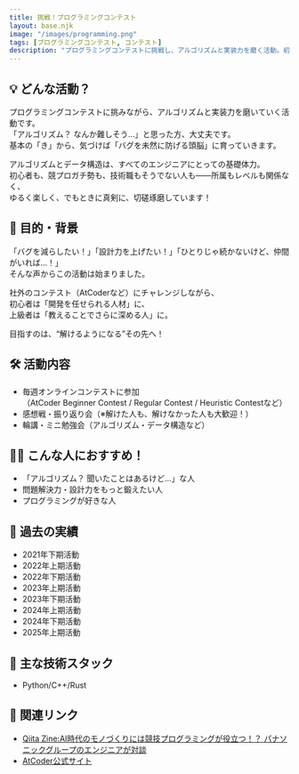 ```yaml
---
title: 挑戦！プログラミングコンテスト
layout: base.njk
image: "/images/programming.png"
tags: [プログラミングコンテスト, コンテスト]
description: "プログラミングコンテストに挑戦し、アルゴリズムと実装力を磨く活動。初心者から上級者まで楽しく切磋琢磨しています。"
---
```



## 💡 どんな活動？

プログラミングコンテストに挑みながら、アルゴリズムと実装力を磨いていく活動です。  
「アルゴリズム？ なんか難しそう…」と思った方、大丈夫です。  
基本の「き」から、気づけば「バグを未然に防げる頭脳」に育っていきます。

アルゴリズムとデータ構造は、すべてのエンジニアにとっての基礎体力。  
初心者も、競プロガチ勢も、技術職もそうでない人も——所属もレベルも関係なく、  
ゆるく楽しく、でもときに真剣に、切磋琢磨しています！

## 🚀 目的・背景

「バグを減らしたい！」「設計力を上げたい！」「ひとりじゃ続かないけど、仲間がいれば…！」  
そんな声からこの活動は始まりました。

社外のコンテスト（AtCoderなど）にチャレンジしながら、  
初心者は「開発を任せられる人材」に、  
上級者は「教えることでさらに深める人」に。

目指すのは、“解けるようになる”その先へ！

## 🛠 活動内容

- 毎週オンラインコンテストに参加  
  （AtCoder Beginner Contest / Regular Contest / Heuristic Contestなど）  
- 感想戦・振り返り会（※解けた人も、解けなかった人も大歓迎！）
- 輪講・ミニ勉強会（アルゴリズム・データ構造など）

## 🧑‍💻 こんな人におすすめ！

- 「アルゴリズム？ 聞いたことはあるけど…」な人
- 問題解決力・設計力をもっと鍛えたい人
- プログラミングが好きな人

## 🚀 過去の実績

- 2021年下期活動
- 2022年上期活動
- 2022年下期活動
- 2023年上期活動
- 2023年下期活動
- 2024年上期活動
- 2024年下期活動
- 2025年上期活動

## 🔧 主な技術スタック

- Python/C++/Rust

## 🔗 関連リンク

- [Qiita Zine:AI時代のモノづくりには競技プログラミングが役立つ！？ パナソニックグループのエンジニアが対談](https://qiita.com/official-columns/interview/202301-panasonic/)
- [AtCoder公式サイト](https://atcoder.jp/)

